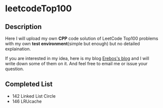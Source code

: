 # leetcodeTop100

## Description

Here I will upload my own **CPP** code solution of LeetCode Top100 problems with my own **test environment**(simple but enough) but no detailed explaination.

If you are interested in my idea, here is my blog [Erebos's blog](https://erebos.top) and I will write down some of them on it. And feel free to email me or issue your question.

## Completed List

+ 142 Linked List Circle
+ 146 LRUcache
